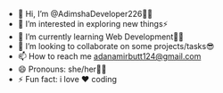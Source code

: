 - 👋 Hi, I’m @AdimshaDeveloper226🙂🖤
- 👀 I’m interested in exploring new things⚡
- 🌱 I’m currently learning Web Development👩‍💻
- 💞️ I’m looking to collaborate on some projects/tasks😎
- 📫 How to reach me adanamirbutt124@gmail.com
- 😄 Pronouns: she/her👩‍💻
- ⚡ Fun fact: i love ❤ coding
<!---
AdimshaDeveloper226/AdimshaDeveloper226 is a ✨ special ✨ repository because its `README.md` (this file) appears on your GitHub profile.
You can click the Preview link to take a look at your changes.
--->
